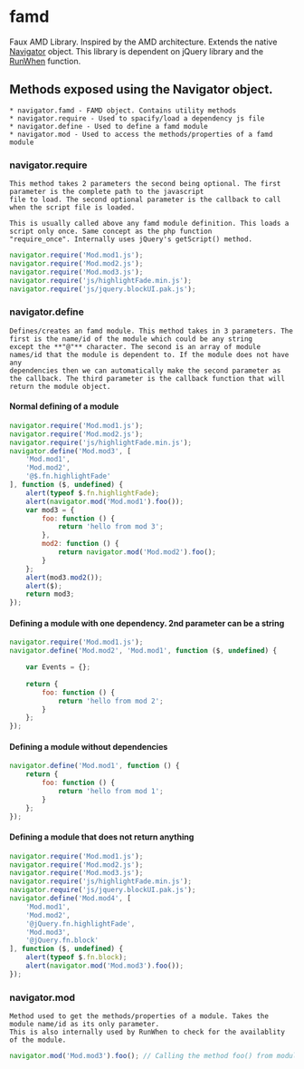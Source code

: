 # famd
Faux AMD Library. Inspired by the AMD architecture. Extends the native [Navigator](https://developer.mozilla.org/en-US/docs/Web/API/Navigator) object. This library is dependent on 
jQuery library and the [RunWhen](https://github.com/rafaelgandi/RunWhen) function.

## Methods exposed using the Navigator object.
	* navigator.famd - FAMD object. Contains utility methods
	* navigator.require - Used to spacify/load a dependency js file
	* navigator.define - Used to define a famd module
	* navigator.mod - Used to access the methods/properties of a famd module
	
### navigator.require
	This method takes 2 parameters the second being optional. The first parameter is the complete path to the javascript
	file to load. The second optional parameter is the callback to call when the script file is loaded. 
	
	This is usually called above any famd module definition. This loads a script only once. Same concept as the php function 
	"require_once". Internally uses jQuery's getScript() method.
	
```JavaScript
navigator.require('Mod.mod1.js');
navigator.require('Mod.mod2.js');
navigator.require('Mod.mod3.js');
navigator.require('js/highlightFade.min.js');
navigator.require('js/jquery.blockUI.pak.js');
```
### navigator.define
	Defines/creates an famd module. This method takes in 3 parameters. The first is the name/id of the module which could be any string 
	except the **"@"** character. The second is an array of module names/id that the module is dependent to. If the module does not have any 
	dependencies then we can automatically make the second parameter as the callback. The third parameter is the callback function that will 
	return the module object.

#### Normal defining of a module	
```JavaScript
navigator.require('Mod.mod1.js');
navigator.require('Mod.mod2.js');
navigator.require('js/highlightFade.min.js');
navigator.define('Mod.mod3', [
	'Mod.mod1', 
	'Mod.mod2',
	'@$.fn.highlightFade'	
], function ($, undefined) {
	alert(typeof $.fn.highlightFade);	
	alert(navigator.mod('Mod.mod1').foo());	
	var mod3 = {
		foo: function () {
			return 'hello from mod 3';
		},
		mod2: function () {
			return navigator.mod('Mod.mod2').foo();
		}
	};	
	alert(mod3.mod2());
	alert($);
	return mod3;
});
```

#### Defining a module with one dependency. 2nd parameter can be a string
```JavaScript
navigator.require('Mod.mod1.js');
navigator.define('Mod.mod2', 'Mod.mod1', function ($, undefined) {

	var Events = {};	
	
	return {
		foo: function () {
			return 'hello from mod 2';
		}
	};
});
```

#### Defining a module without dependencies
```JavaScript
navigator.define('Mod.mod1', function () {
	return {
		foo: function () {
			return 'hello from mod 1';
		}
	};
});
```

#### Defining a module that does not return anything
```JavaScript
navigator.require('Mod.mod1.js');
navigator.require('Mod.mod2.js');
navigator.require('Mod.mod3.js');
navigator.require('js/highlightFade.min.js');
navigator.require('js/jquery.blockUI.pak.js');
navigator.define('Mod.mod4', [
	'Mod.mod1', 
	'Mod.mod2',
	'@jQuery.fn.highlightFade',
	'Mod.mod3',
	'@jQuery.fn.block'	
], function ($, undefined) {
	alert(typeof $.fn.block);	
	alert(navigator.mod('Mod.mod3').foo());
});
```

### navigator.mod
	Method used to get the methods/properties of a module. Takes the module name/id as its only parameter. 
	This is also internally used by RunWhen to check for the availablity of the module.

```JavaScript
navigator.mod('Mod.mod3').foo(); // Calling the method foo() from module "Mod.mod3"
```	